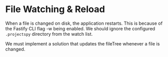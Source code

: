 File Watching & Reload
======================

When a file is changed on disk, the application restarts. This is because of the Fastify CLI flag -w being enabled.
We should ignore the configured `.projectspy` directory from the watch list.

We must implement a solution that updates the fileTree whenever a file is changed.

